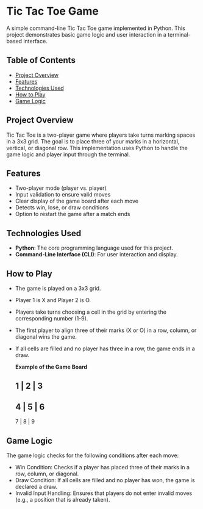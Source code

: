 # Tic Tac Toe Game

A simple command-line Tic Tac Toe game implemented in Python. This project demonstrates basic game logic and user interaction in a terminal-based interface.

## Table of Contents

- [Project Overview](#project-overview)
- [Features](#features)
- [Technologies Used](#technologies-used)
- [How to Play](#how-to-play)
- [Game Logic](#game-logic)

## Project Overview

Tic Tac Toe is a two-player game where players take turns marking spaces in a 3x3 grid. The goal is to place three of your marks in a horizontal, vertical, or diagonal row. This implementation uses Python to handle the game logic and player input through the terminal.

## Features

- Two-player mode (player vs. player)
- Input validation to ensure valid moves
- Clear display of the game board after each move
- Detects win, lose, or draw conditions
- Option to restart the game after a match ends

## Technologies Used

- **Python**: The core programming language used for this project.
- **Command-Line Interface (CLI)**: For user interaction and display.

## How to Play

- The game is played on a 3x3 grid.
- Player 1 is X and Player 2 is O.
- Players take turns choosing a cell in the grid by entering the corresponding number (1-9).
- The first player to align three of their marks (X or O) in a row, column, or diagonal wins the game.
- If all cells are filled and no player has three in a row, the game ends in a draw.

  **Example of the Game Board**

    1 | 2 | 3 
   -----------
    4 | 5 | 6 
   -----------
    7 | 8 | 9 
 
## Game Logic

The game logic checks for the following conditions after each move:

- Win Condition: Checks if a player has placed three of their marks in a row, column, or diagonal.
- Draw Condition: If all cells are filled and no player has won, the game is declared a draw.
- Invalid Input Handling: Ensures that players do not enter invalid moves (e.g., a position that is already taken).


